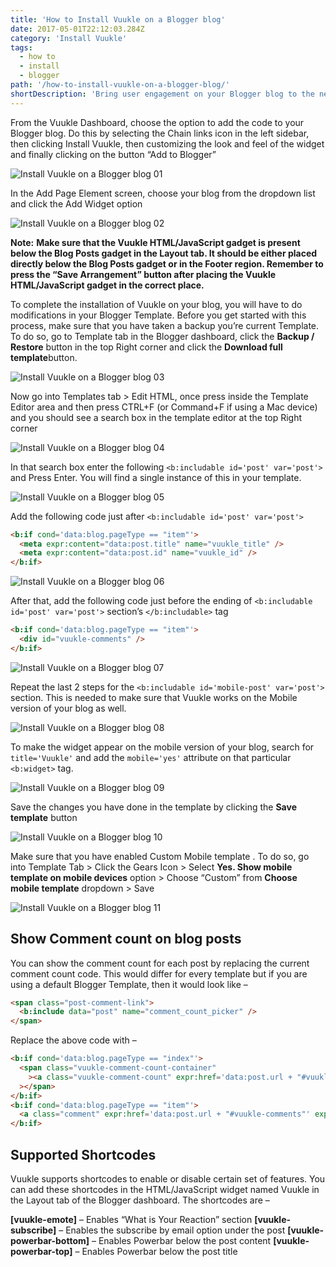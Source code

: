 ```yaml
---
title: 'How to Install Vuukle on a Blogger blog'
date: 2017-05-01T22:12:03.284Z
category: 'Install Vuukle'
tags:
  - how to
  - install
  - blogger
path: '/how-to-install-vuukle-on-a-blogger-blog/'
shortDescription: 'Bring user engagement on your Blogger blog to the new level'
---
```


From the Vuukle Dashboard, choose the option to add the code to your Blogger blog. Do this by selecting the Chain links icon in the left sidebar, then clicking Install Vuukle, then customizing the look and feel of the widget and finally clicking on the button “Add to Blogger”

![Install Vuukle on a Blogger blog 01](img_1.png)

In the Add Page Element screen, choose your blog from the dropdown list and click the Add Widget option

![Install Vuukle on a Blogger blog 02](img_2.png)

**Note:** **Make sure that the Vuukle HTML/JavaScript gadget is present below the Blog Posts gadget in the Layout tab. It should be either placed directly below the Blog Posts gadget or in the Footer region. Remember to press the “Save Arrangement” button after placing the Vuukle HTML/JavaScript gadget in the correct place.**

To complete the installation of Vuukle on your blog, you will have to do modifications in your Blogger Template. Before you get started with this process, make sure that you have taken a backup you’re current Template. To do so, go to Template tab in the Blogger dashboard, click the **Backup / Restore** button in the top Right corner and click the **Download full template**button.

![Install Vuukle on a Blogger blog 03](img_3.png)

Now go into Templates tab > Edit HTML, once press inside the Template Editor area and then press CTRL+F (or Command+F if using a Mac device) and you should see a search box in the template editor at the top Right corner

![Install Vuukle on a Blogger blog 04](img_4.png)

In that search box enter the following `<b:includable id='post' var='post'>` and Press Enter. You will find a single instance of this in your template.

![Install Vuukle on a Blogger blog 05](img_5.png)

Add the following code just after `<b:includable id='post' var='post'>`

```html
<b:if cond='data:blog.pageType == "item"'>
  <meta expr:content="data:post.title" name="vuukle_title" />
  <meta expr:content="data:post.id" name="vuukle_id" />
</b:if>
```

![Install Vuukle on a Blogger blog 06](img_6.png)

After that, add the following code just before the ending of `<b:includable id='post' var='post'>` section’s `</b:includable>` tag

```html
<b:if cond='data:blog.pageType == "item"'>
  <div id="vuukle-comments" />
</b:if>
```

![Install Vuukle on a Blogger blog 07](img_7.png)

Repeat the last 2 steps for the `<b:includable id='mobile-post' var='post'>` section. This is needed to make sure that Vuukle works on the Mobile version of your blog as well.

![Install Vuukle on a Blogger blog 08](img_8.png)

To make the widget appear on the mobile version of your blog, search for `title='Vuukle'` and add the `mobile='yes'` attribute on that particular `<b:widget>` tag.

![Install Vuukle on a Blogger blog 09](img_9.png)

Save the changes you have done in the template by clicking the **Save template** button

![Install Vuukle on a Blogger blog 10](img_10.png)

Make sure that you have enabled Custom Mobile template . To do so, go into Template Tab > Click the Gears Icon > Select **Yes. Show mobile template on mobile devices** option > Choose “Custom” from **Choose mobile template** dropdown > Save

![Install Vuukle on a Blogger blog 11](img_11.png)

## Show Comment count on blog posts

You can show the comment count for each post by replacing the current comment count code. This would differ for every template but if you are using a default Blogger Template, then it would look like –

```html
<span class="post-comment-link">
  <b:include data="post" name="comment_count_picker" />
</span>
```

Replace the above code with –

```html
<b:if cond='data:blog.pageType == "index"'>
  <span class="vuukle-comment-count-container"
    ><a class="vuukle-comment-count" expr:href='data:post.url + "#vuukle-comments"' expr:data-id="data:post.id"></a
  ></span>
</b:if>
<b:if cond='data:blog.pageType == "item"'>
  <a class="comment" expr:href='data:post.url + "#vuukle-comments"' expr:data-vuukle="data:post.id">Comments</a>
</b:if>
```

## Supported Shortcodes

Vuukle supports shortcodes to enable or disable certain set of features. You can add these shortcodes in the HTML/JavaScript widget named Vuukle in the Layout tab of the Blogger dashboard. The shortcodes are –

**[vuukle-emote]** – Enables “What is Your Reaction” section
**[vuukle-subscribe]** – Enables the subscribe by email option under the post
**[vuukle-powerbar-bottom]** – Enables Powerbar below the post content
**[vuukle-powerbar-top]** – Enables Powerbar below the post title
